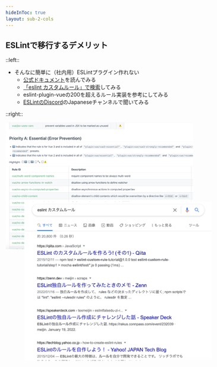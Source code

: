```yaml
---
hideInToc: true
layout: sub-2-cols
---
```


## ESLintで移行するデメリット

::left::

- そんなに簡単に（社内用）ESLintプラグイン作れない
  - [公式ドキュメント](https://eslint.org/docs/latest/developer-guide/working-with-rules)を読んでみる
  - [「eslint カスタムルール」で検索](https://www.google.com/search?q=eslint+%E3%82%AB%E3%82%B9%E3%82%BF%E3%83%A0%E3%83%AB%E3%83%BC%E3%83%AB&rlz=1C5CHFA_enJP928JP928&ei=I9YWY7CBF-u32roP5-y32Ak&ved=0ahUKEwjwnvWns__5AhXrm1YBHWf2DZsQ4dUDCA4&uact=5&oq=eslint+%E3%82%AB%E3%82%B9%E3%82%BF%E3%83%A0%E3%83%AB%E3%83%BC%E3%83%AB&gs_lcp=Cgdnd3Mtd2l6EAMyBQgAEIAEOgoIABBHENYEELADOgsIABCABBAEECUQIDoFCAAQogQ6BwgAEB4QogQ6BQghEKABSgQIQRgASgQIRhgAUK0JWJ7OAWC6zwFoA3ABeAGAAesBiAH9FJIBBjAuMTUuM5gBAKABAcgBCsABAQ&sclient=gws-wiz)してみる
  - eslint-plugin-vueの200を超えるルール実装を参考にしてみる
  - [ESLintのDiscord](https://eslint.org/chat)のJapaneseチャンネルで聞いてみる

::right::

![eslint-plugin-vue](/eslint-plugin-vue-rules.png)
![「eslint カスタムルール」で検索](/eslint-custom-rule-with-google.png)

<style>
  img + img {
    position: relative;
    top: -130px;
    left: 50px;
  }
</style>